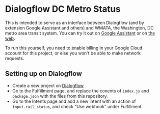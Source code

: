 # Dialogflow DC Metro Status

This is intended to serve as an interface between Dialogflow (and by extension Google Assistant and others) and WMATA, the Washington, DC metro area transit system. You can try it out on [Google Assistant](https://assistant.google.com/services/a/id/13d16a79cba9362e) or on [the web](https://bot.dialogflow.com/f955895b-484e-4690-a71b-80d7eb8bc1ee).

To run this yourself, you need to enable billing in your Google Cloud account for this project, or else you won't be able to make network requests.

## Setting up on Dialogflow

* Create a new project on [Dialogflow](www.dialogflow.com)
* Go to the Fulfillment page, and replace the conents of `index.js` and `package.json` with the files from this repository.
* Go to the Intents page and add a new intent with an action of `input.rail_status`, and check "Use webhook" under Fulfillment.
